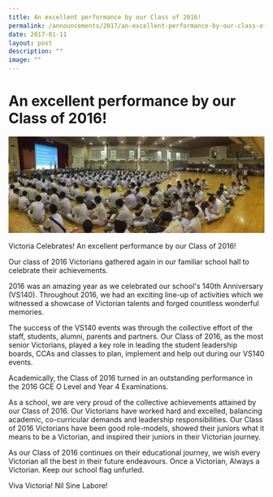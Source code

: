 ```yaml
---
title: An excellent performance by our Class of 2016!
permalink: /announcements/2017/an-excellent-performance-by-our-class-of-2016/
date: 2017-01-11
layout: post
description: ""
image: ""
---
```

# **An excellent performance by our Class of 2016!**

![](/images/15937167_1018188208285341_7421943514184767086_o.jpg)

Victoria Celebrates! An excellent performance by our Class of 2016!

Our class of 2016 Victorians gathered again in our familiar school hall to celebrate their achievements.

2016 was an amazing year as we celebrated our school's 140th Anniversary (VS140). Throughout 2016, we had an exciting line-up of activities which we witnessed a showcase of Victorian talents and forged countless wonderful memories.

The success of the VS140 events was through the collective effort of the staff, students, alumni, parents and partners. Our Class of 2016, as the most senior Victorians, played a key role in leading the student leadership boards, CCAs and classes to plan, implement and help out during our VS140 events.

Academically, the Class of 2016 turned in an outstanding performance in the 2016 GCE O Level and Year 4 Examinations.

As a school, we are very proud of the collective achievements attained by our Class of 2016. Our Victorians have worked hard and excelled, balancing academic, co-curricular demands and leadership responsibilities. Our Class of 2016 Victorians have been good role-models, showed their juniors what it means to be a Victorian, and inspired their juniors in their Victorian journey.

As our Class of 2016 continues on their educational journey, we wish every Victorian all the best in their future endeavours. Once a Victorian, Always a Victorian. Keep our school flag unfurled.

Viva Victoria! Nil Sine Labore!